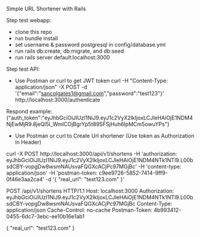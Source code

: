 Simple URL Shortener with Rails

Step test webapp:

* clone this repo
* run bundle install
* set username & password postgresql in config/database.yml
* run rails db:create, db:migrate, and db:seed
* run rails server default:localhost:3000

Step test API:
* Use Postman or curl to get JWT token
curl -H "Content-Type: application/json" -X POST -d '{"email":"sancolgates1@gmail.com","password":"test123"}' http://localhost:3000/authenticate

Respond example: {"auth_token":"eyJhbGciOiJIUzI1NiJ9.eyJ1c2VyX2lkIjoxLCJleHAiOjE1NDM4NjEwMjR9.8jeQl5I_WmICOjBgrYp5t89SFSjHuh6IpMCm5owuYPs"}

* Use Postman or curl to Create Url shortener (Use token as Authorization in Header) 

curl -X POST http://localhost:3000/api/v1/shortens -H 'authorization: eyJhbGciOiJIUzI1NiJ9.eyJ1c2VyX2lkIjoxLCJleHAiOjE1NDM4NTk1NTl9.L00bsdCBY-vopgDw8wsmNAUsvaFQGXcACjPc97MGjBc' -H 'content-type: application/json' -H 'postman-token: c9ee9726-5852-7414-9ff9-0f46e3aa2ca4' -d '{ "real_url": "test123.com" }'

POST /api/v1/shortens HTTP/1.1
Host: localhost:3000
Authorization: eyJhbGciOiJIUzI1NiJ9.eyJ1c2VyX2lkIjoxLCJleHAiOjE1NDM4NTk1NTl9.L00bsdCBY-vopgDw8wsmNAUsvaFQGXcACjPc97MGjBc
Content-Type: application/json
Cache-Control: no-cache
Postman-Token: 4b993412-0455-6dc7-3ebc-ee10b16e1ab1

{
  "real_url": "test123.com"
}